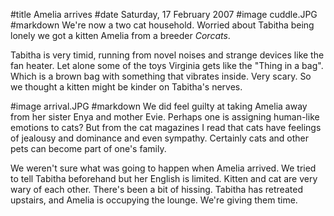 #title Amelia arrives
#date Saturday, 17 February 2007
#image cuddle.JPG
#markdown
We're now a two cat household. Worried about Tabitha being lonely we got a kitten Amelia from a breeder
*Corcats*.

Tabitha is very timid, running from novel noises and strange devices like the fan heater. Let alone some of the toys Virginia gets like the "Thing in a bag". Which is a brown bag with something that vibrates inside. Very scary. So we thought a kitten might be kinder on Tabitha's nerves.

#image arrival.JPG
#markdown
We did feel guilty at taking Amelia away from her sister Enya and mother Evie. Perhaps one is assigning human-like emotions to cats? But from the cat magazines I read that cats have feelings of jealousy and dominance and even sympathy. Certainly cats and other pets can become part of one's family.

We weren't sure what was going to happen when Amelia arrived. We tried to tell Tabitha beforehand but her English is limited. Kitten and cat are very wary of each other. There's been a bit of hissing. Tabitha has retreated upstairs, and Amelia is occupying the lounge. We're giving them time.
